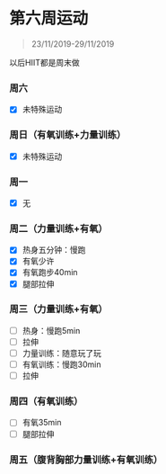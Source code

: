 # 第六周运动

>23/11/2019-29/11/2019

以后HIIT都是周末做

### 周六

- [x] 未特殊运动

### 周日（有氧训练+力量训练）

- [x] 未特殊运动

### 周一

- [x] 无

### 周二（力量训练+有氧）

- [x] 热身五分钟：慢跑
- [x] 有氧少许
- [x] 有氧跑步40min
- [x] 腿部拉伸

### 周三（力量训练+有氧）

- [ ] 热身：慢跑5min
- [ ] 拉伸
- [ ] 力量训练：随意玩了玩
- [ ] 有氧训练：慢跑30min
- [ ] 拉伸

### 周四（有氧训练）

- [ ] 有氧35min
- [ ] 腿部拉伸

### 周五（腹背胸部力量训练+有氧训练）

